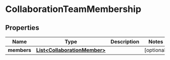
# CollaborationTeamMembership

## Properties
Name | Type | Description | Notes
------------ | ------------- | ------------- | -------------
**members** | [**List&lt;CollaborationMember&gt;**](CollaborationMember.md) |  |  [optional]



